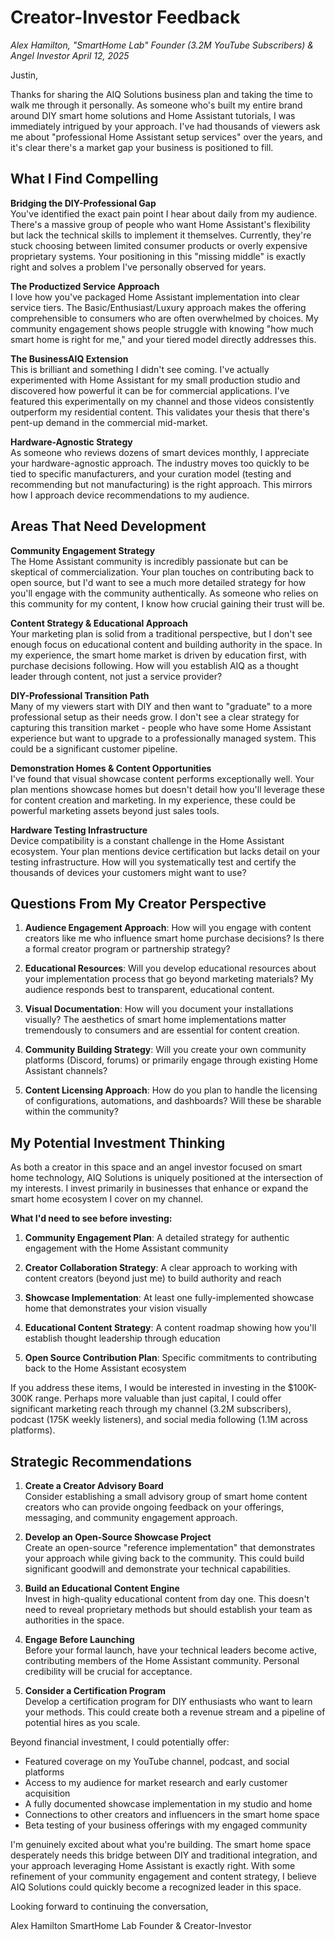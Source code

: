 # Creator-Investor Feedback
*Alex Hamilton, "SmartHome Lab" Founder (3.2M YouTube Subscribers) & Angel Investor*
*April 12, 2025*

Justin,

Thanks for sharing the AIQ Solutions business plan and taking the time to walk me through it personally. As someone who's built my entire brand around DIY smart home solutions and Home Assistant tutorials, I was immediately intrigued by your approach. I've had thousands of viewers ask me about "professional Home Assistant setup services" over the years, and it's clear there's a market gap your business is positioned to fill.

## What I Find Compelling

**Bridging the DIY-Professional Gap**  
You've identified the exact pain point I hear about daily from my audience. There's a massive group of people who want Home Assistant's flexibility but lack the technical skills to implement it themselves. Currently, they're stuck choosing between limited consumer products or overly expensive proprietary systems. Your positioning in this "missing middle" is exactly right and solves a problem I've personally observed for years.

**The Productized Service Approach**  
I love how you've packaged Home Assistant implementation into clear service tiers. The Basic/Enthusiast/Luxury approach makes the offering comprehensible to consumers who are often overwhelmed by choices. My community engagement shows people struggle with knowing "how much smart home is right for me," and your tiered model directly addresses this.

**The BusinessAIQ Extension**  
This is brilliant and something I didn't see coming. I've actually experimented with Home Assistant for my small production studio and discovered how powerful it can be for commercial applications. I've featured this experimentally on my channel and those videos consistently outperform my residential content. This validates your thesis that there's pent-up demand in the commercial mid-market.

**Hardware-Agnostic Strategy**  
As someone who reviews dozens of smart devices monthly, I appreciate your hardware-agnostic approach. The industry moves too quickly to be tied to specific manufacturers, and your curation model (testing and recommending but not manufacturing) is the right approach. This mirrors how I approach device recommendations to my audience.

## Areas That Need Development

**Community Engagement Strategy**  
The Home Assistant community is incredibly passionate but can be skeptical of commercialization. Your plan touches on contributing back to open source, but I'd want to see a much more detailed strategy for how you'll engage with the community authentically. As someone who relies on this community for my content, I know how crucial gaining their trust will be.

**Content Strategy & Educational Approach**  
Your marketing plan is solid from a traditional perspective, but I don't see enough focus on educational content and building authority in the space. In my experience, the smart home market is driven by education first, with purchase decisions following. How will you establish AIQ as a thought leader through content, not just a service provider?

**DIY-Professional Transition Path**  
Many of my viewers start with DIY and then want to "graduate" to a more professional setup as their needs grow. I don't see a clear strategy for capturing this transition market - people who have some Home Assistant experience but want to upgrade to a professionally managed system. This could be a significant customer pipeline.

**Demonstration Homes & Content Opportunities**  
I've found that visual showcase content performs exceptionally well. Your plan mentions showcase homes but doesn't detail how you'll leverage these for content creation and marketing. In my experience, these could be powerful marketing assets beyond just sales tools.

**Hardware Testing Infrastructure**  
Device compatibility is a constant challenge in the Home Assistant ecosystem. Your plan mentions device certification but lacks detail on your testing infrastructure. How will you systematically test and certify the thousands of devices your customers might want to use?

## Questions From My Creator Perspective

1. **Audience Engagement Approach**: How will you engage with content creators like me who influence smart home purchase decisions? Is there a formal creator program or partnership strategy?

2. **Educational Resources**: Will you develop educational resources about your implementation process that go beyond marketing materials? My audience responds best to transparent, educational content.

3. **Visual Documentation**: How will you document your installations visually? The aesthetics of smart home implementations matter tremendously to consumers and are essential for content creation.

4. **Community Building Strategy**: Will you create your own community platforms (Discord, forums) or primarily engage through existing Home Assistant channels?

5. **Content Licensing Approach**: How do you plan to handle the licensing of configurations, automations, and dashboards? Will these be sharable within the community?

## My Potential Investment Thinking

As both a creator in this space and an angel investor focused on smart home technology, AIQ Solutions is uniquely positioned at the intersection of my interests. I invest primarily in businesses that enhance or expand the smart home ecosystem I cover on my channel.

**What I'd need to see before investing:**

1. **Community Engagement Plan**: A detailed strategy for authentic engagement with the Home Assistant community

2. **Creator Collaboration Strategy**: A clear approach to working with content creators (beyond just me) to build authority and reach

3. **Showcase Implementation**: At least one fully-implemented showcase home that demonstrates your vision visually

4. **Educational Content Strategy**: A content roadmap showing how you'll establish thought leadership through education

5. **Open Source Contribution Plan**: Specific commitments to contributing back to the Home Assistant ecosystem

If you address these items, I would be interested in investing in the $100K-300K range. Perhaps more valuable than just capital, I could offer significant marketing reach through my channel (3.2M subscribers), podcast (175K weekly listeners), and social media following (1.1M across platforms).

## Strategic Recommendations

1. **Create a Creator Advisory Board**  
   Consider establishing a small advisory group of smart home content creators who can provide ongoing feedback on your offerings, messaging, and community engagement approach.

2. **Develop an Open-Source Showcase Project**  
   Create an open-source "reference implementation" that demonstrates your approach while giving back to the community. This could build significant goodwill and demonstrate your technical capabilities.

3. **Build an Educational Content Engine**  
   Invest in high-quality educational content from day one. This doesn't need to reveal proprietary methods but should establish your team as authorities in the space.

4. **Engage Before Launching**  
   Before your formal launch, have your technical leaders become active, contributing members of the Home Assistant community. Personal credibility will be crucial for acceptance.

5. **Consider a Certification Program**  
   Develop a certification program for DIY enthusiasts who want to learn your methods. This could create both a revenue stream and a pipeline of potential hires as you scale.

Beyond financial investment, I could potentially offer:

* Featured coverage on my YouTube channel, podcast, and social platforms
* Access to my audience for market research and early customer acquisition
* A fully documented showcase implementation in my studio and home
* Connections to other creators and influencers in the smart home space
* Beta testing of your business offerings with my engaged community

I'm genuinely excited about what you're building. The smart home space desperately needs this bridge between DIY and traditional integration, and your approach leveraging Home Assistant is exactly right. With some refinement of your community engagement and content strategy, I believe AIQ Solutions could quickly become a recognized leader in this space.

Looking forward to continuing the conversation,

Alex Hamilton
SmartHome Lab Founder & Creator-Investor 